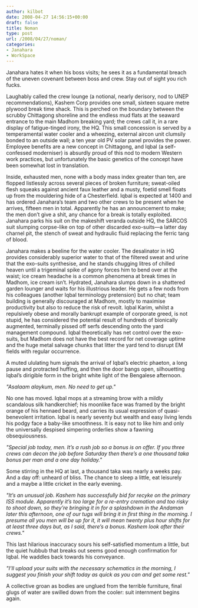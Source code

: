 ```yaml
---
author: kilbot
date: 2008-04-27 14:56:15+00:00
draft: false
title: Noman
type: post
url: /2008/04/27/noman/
categories:
- Janahara
- WorkSpace
---
```


Janahara hates it when his boss visits; he sees it as a fundamental breach of the uneven covenant between boss and crew. Stay out of sight you rich fucks.

Laughably called the crew lounge (a notional, nearly derisory, nod to UNEP recommendations), Kashem Corp provides one small, sixteen square metre plywood break time shack. This is perched on the boundary between the scrubby Chittagong shoreline and the endless mud flats at the seaward entrance to the main Madhom breaking yard; the crews call it, in a rare display of fatigue-tinged irony, the HQ. This small concession is served by a temperamental water cooler and a wheezing, external aircon unit clumsily bonded to an outside wall; a ten year old PV solar panel provides the power. Employee benefits are a new concept in Chittagong, and Iqbal (a self-confessed moderniser) is absurdly proud of this nod to modern Western work practices, but unfortunately the basic genetics of the concept have been somewhat lost in translation. 

Inside, exhausted men, none with a body mass index greater than ten, are flopped listlessly across several pieces of broken furniture; sweat-oiled flesh squeaks against ancient faux leather and a musty, foetid smell floats up from the mouldering hide of a Chesterfield. Iqbal is expected at 1400 and has ordered Janahara’s team and two other crews to be present when he arrives, fifteen men in total. Apparently he has an announcement to make; the men don’t give a shit, any chance for a break is totally exploited. Janahara parks his suit on the makeshift veranda outside HQ, the SARCOS suit slumping corpse-like on top of other discarded exo-suits—a latter day charnel pit, the stench of sweat and hydraulic fluid replacing the ferric tang of blood.  

Janahara makes a beeline for the water cooler. The desalinator in HQ provides considerably superior water to that of the filtered sweat and urine that the exo-suits synthesise, and he stands chugging litres of chilled heaven until a trigeminal spike of agony forces him to bend over at the waist; ice cream headache is a common phenomena at break times in Madhom, ice cream isn’t. Hydrated, Janahara slumps down in a shattered garden lounger and waits for his illustrious leader. He gets a few nods from his colleagues (another Iqbal terminology pretension) but no chat; team building is generally discouraged at Madhom, mostly to maximise productivity but also to reduce the risk of revolt. Iqbal Karim, whilst a repulsively obese and morally bankrupt example of corporate greed, is not stupid, he has considered the potential result of hundreds of bionically augmented, terminally pissed off serfs descending onto the yard management compound. Iqbal theoretically has net control over the exo-suits, but Madhom does not have the best record for net coverage uptime and the huge metal salvage chunks that litter the yard tend to disrupt EM fields with regular occurrence.  

A muted ululating hum signals the arrival of Iqbal’s electric phaeton, a long pause and protracted huffing, and then the door bangs open, silhouetting Iqbal’s dirigible form in the bright white light of the Bengalese afternoon. 

_"Asalaam alaykum, men. No need to get up."_

No one has moved. Iqbal mops at a streaming brow with a mildly scandalous silk handkerchief; his moonlike face was framed by the bright orange of his hennaed beard, and carries its usual expression of quasi-benevolent irritation. Iqbal is nearly seventy but wealth and easy living lends his podgy face a baby-like smoothness. It is easy not to like him and only the universally despised simpering orderlies show a fawning obsequiousness. 

_"Special job today, men. It’s a rush job so a bonus is on offer. If you three crews can decon the job before Saturday then there’s a one thousand taka bonus per man and a one day holiday."_

Some stirring in the HQ at last, a thousand taka was nearly a weeks pay. And a day off: unheard of bliss. The chance to sleep a little, eat leisurely and a maybe a little cricket in the early evening.  

_"It’s an unusual job. Kashem has successfully bid for recyke on the primary ISS module. Apparently it’s too large for a re-entry cremation and too risky to shoot down, so they’re bringing it in for a splashdown in the Andaman later this afternoon, one of our tugs will bring it in first thing in the morning. I presume all you men will be up for it, it will mean twenty plus hour shifts for at least three days but, as I said, there’s a bonus. Kashem look after their crews."_

This last hilarious inaccuracy sours his self-satisfied momentum a little, but the quiet hubbub that breaks out seems good enough confirmation for Iqbal. He waddles back towards his conveyance.  

_"I’ll upload your suits with the necessary schematics in the morning, I suggest you finish your shift today as quick as you can and get some rest."_

A collective groan as bodies are unglued from the terrible furniture, final glugs of water are swilled down from the cooler: suit internment begins again.
